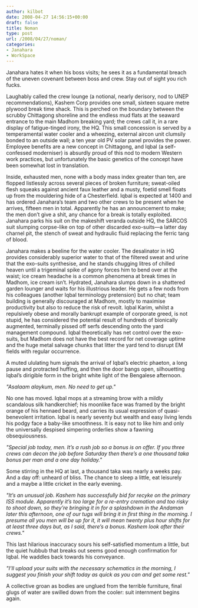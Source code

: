 ```yaml
---
author: kilbot
date: 2008-04-27 14:56:15+00:00
draft: false
title: Noman
type: post
url: /2008/04/27/noman/
categories:
- Janahara
- WorkSpace
---
```


Janahara hates it when his boss visits; he sees it as a fundamental breach of the uneven covenant between boss and crew. Stay out of sight you rich fucks.

Laughably called the crew lounge (a notional, nearly derisory, nod to UNEP recommendations), Kashem Corp provides one small, sixteen square metre plywood break time shack. This is perched on the boundary between the scrubby Chittagong shoreline and the endless mud flats at the seaward entrance to the main Madhom breaking yard; the crews call it, in a rare display of fatigue-tinged irony, the HQ. This small concession is served by a temperamental water cooler and a wheezing, external aircon unit clumsily bonded to an outside wall; a ten year old PV solar panel provides the power. Employee benefits are a new concept in Chittagong, and Iqbal (a self-confessed moderniser) is absurdly proud of this nod to modern Western work practices, but unfortunately the basic genetics of the concept have been somewhat lost in translation. 

Inside, exhausted men, none with a body mass index greater than ten, are flopped listlessly across several pieces of broken furniture; sweat-oiled flesh squeaks against ancient faux leather and a musty, foetid smell floats up from the mouldering hide of a Chesterfield. Iqbal is expected at 1400 and has ordered Janahara’s team and two other crews to be present when he arrives, fifteen men in total. Apparently he has an announcement to make; the men don’t give a shit, any chance for a break is totally exploited. Janahara parks his suit on the makeshift veranda outside HQ, the SARCOS suit slumping corpse-like on top of other discarded exo-suits—a latter day charnel pit, the stench of sweat and hydraulic fluid replacing the ferric tang of blood.  

Janahara makes a beeline for the water cooler. The desalinator in HQ provides considerably superior water to that of the filtered sweat and urine that the exo-suits synthesise, and he stands chugging litres of chilled heaven until a trigeminal spike of agony forces him to bend over at the waist; ice cream headache is a common phenomena at break times in Madhom, ice cream isn’t. Hydrated, Janahara slumps down in a shattered garden lounger and waits for his illustrious leader. He gets a few nods from his colleagues (another Iqbal terminology pretension) but no chat; team building is generally discouraged at Madhom, mostly to maximise productivity but also to reduce the risk of revolt. Iqbal Karim, whilst a repulsively obese and morally bankrupt example of corporate greed, is not stupid, he has considered the potential result of hundreds of bionically augmented, terminally pissed off serfs descending onto the yard management compound. Iqbal theoretically has net control over the exo-suits, but Madhom does not have the best record for net coverage uptime and the huge metal salvage chunks that litter the yard tend to disrupt EM fields with regular occurrence.  

A muted ululating hum signals the arrival of Iqbal’s electric phaeton, a long pause and protracted huffing, and then the door bangs open, silhouetting Iqbal’s dirigible form in the bright white light of the Bengalese afternoon. 

_"Asalaam alaykum, men. No need to get up."_

No one has moved. Iqbal mops at a streaming brow with a mildly scandalous silk handkerchief; his moonlike face was framed by the bright orange of his hennaed beard, and carries its usual expression of quasi-benevolent irritation. Iqbal is nearly seventy but wealth and easy living lends his podgy face a baby-like smoothness. It is easy not to like him and only the universally despised simpering orderlies show a fawning obsequiousness. 

_"Special job today, men. It’s a rush job so a bonus is on offer. If you three crews can decon the job before Saturday then there’s a one thousand taka bonus per man and a one day holiday."_

Some stirring in the HQ at last, a thousand taka was nearly a weeks pay. And a day off: unheard of bliss. The chance to sleep a little, eat leisurely and a maybe a little cricket in the early evening.  

_"It’s an unusual job. Kashem has successfully bid for recyke on the primary ISS module. Apparently it’s too large for a re-entry cremation and too risky to shoot down, so they’re bringing it in for a splashdown in the Andaman later this afternoon, one of our tugs will bring it in first thing in the morning. I presume all you men will be up for it, it will mean twenty plus hour shifts for at least three days but, as I said, there’s a bonus. Kashem look after their crews."_

This last hilarious inaccuracy sours his self-satisfied momentum a little, but the quiet hubbub that breaks out seems good enough confirmation for Iqbal. He waddles back towards his conveyance.  

_"I’ll upload your suits with the necessary schematics in the morning, I suggest you finish your shift today as quick as you can and get some rest."_

A collective groan as bodies are unglued from the terrible furniture, final glugs of water are swilled down from the cooler: suit internment begins again.
